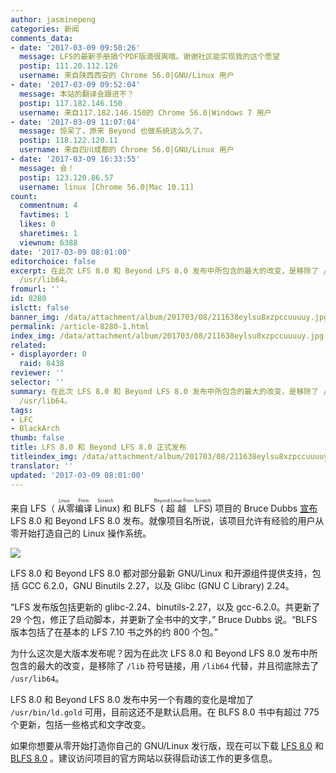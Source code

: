 ```yaml
---
author: jasminepeng
categories: 新闻
comments_data:
- date: '2017-03-09 09:50:26'
  message: LFS的最新手册搞个PDF版滴很爽哦。谢谢社区能实现我的这个愿望
  postip: 111.20.112.126
  username: 来自陕西西安的 Chrome 56.0|GNU/Linux 用户
- date: '2017-03-09 09:52:04'
  message: 本站的翻译会跟进不？
  postip: 117.182.146.150
  username: 来自117.182.146.150的 Chrome 56.0|Windows 7 用户
- date: '2017-03-09 11:07:04'
  message: 惊呆了，原来 Beyond 也做系統这么久了。
  postip: 118.122.120.11
  username: 来自四川成都的 Chrome 56.0|GNU/Linux 用户
- date: '2017-03-09 16:33:55'
  message: 会！
  postip: 123.120.86.57
  username: linux [Chrome 56.0|Mac 10.11]
count:
  commentnum: 4
  favtimes: 1
  likes: 0
  sharetimes: 1
  viewnum: 6388
date: '2017-03-09 08:01:00'
editorchoice: false
excerpt: 在此次 LFS 8.0 和 Beyond LFS 8.0 发布中所包含的最大的改变，是移除了 /lib 符号链接，用 /lib64 代替，并且彻底除去了
  /usr/lib64。
fromurl: ''
id: 8280
islctt: false
banner_img: /data/attachment/album/201703/08/211638eylsu8xzpccuuuuy.jpg
permalink: /article-8280-1.html
index_img: /data/attachment/album/201703/08/211638eylsu8xzpccuuuuy.jpg
related:
- displayorder: 0
  raid: 8438
reviewer: ''
selector: ''
summary: 在此次 LFS 8.0 和 Beyond LFS 8.0 发布中所包含的最大的改变，是移除了 /lib 符号链接，用 /lib64 代替，并且彻底除去了
  /usr/lib64。
tags:
- LFC
- BlackArch
thumb: false
title: LFS 8.0 和 Beyond LFS 8.0 正式发布
titleindex_img: /data/attachment/album/201703/08/211638eylsu8xzpccuuuuy.jpg
translator: ''
updated: '2017-03-09 08:01:00'
---
```


来自 LFS（<ruby> 从零编译 Linux <rt>  Linux From Scratch </rt></ruby>) 和 BLFS<ruby> (超越 LFS <rt>  Beyond Linux From Scratch </rt></ruby> ) 项目的 Bruce Dubbs [宣布](http://lists.linuxfromscratch.org/pipermail/lfs-support/2017-February/050857.html) LFS 8.0 和 Beyond LFS 8.0 发布。就像项目名所说，该项目允许有经验的用户从零开始打造自己的 Linux 操作系统。


![](/data/attachment/album/201703/08/211638eylsu8xzpccuuuuy.jpg)


LFS 8.0 和 Beyond LFS 8.0 都对部分最新 GNU/Linux 和开源组件提供支持，包括 GCC 6.2.0，GNU Binutils 2.27，以及 Glibc (GNU C Library) 2.24。


“LFS 发布版包括更新的 glibc-2.24、binutils-2.27，以及 gcc-6.2.0。共更新了 29 个包，修正了启动脚本，并更新了全书中的文字，” Bruce Dubbs 说。“BLFS 版本包括了在基本的 LFS 7.10 书之外的约 800 个包。”


为什么这次是大版本发布呢？因为在此次 LFS 8.0 和 Beyond LFS 8.0 发布中所包含的最大的改变，是移除了 `/lib` 符号链接，用 `/lib64` 代替，并且彻底除去了 `/usr/lib64`。


LFS 8.0 和 Beyond LFS 8.0 发布中另一个有趣的变化是增加了 `/usr/bin/ld.gold` 可用，目前这还不是默认启用。在 BLFS 8.0 书中有超过 775 个更新，包括一些格式和文字改变。


如果你想要从零开始打造你自己的 GNU/Linux 发行版，现在可以下载 [LFS 8.0](http://linux.softpedia.com/get/System/Installer-Setup/Linux-From-Scratch-1550.shtml) 和 [BLFS 8.0](http://linux.softpedia.com/get/Documentation/Beyond-Linux-From-Scratch-23359.shtml) 。建议访问项目的官方网站以获得启动该工作的更多信息。